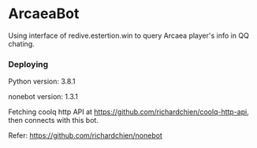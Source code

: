 # ArcaeaBot
Using interface of redive.estertion.win to query Arcaea player's info in QQ chating.

### Deploying
Python version: 3.8.1

nonebot version: 1.3.1

Fetching coolq http API at https://github.com/richardchien/coolq-http-api, then connects with this bot.

Refer: https://github.com/richardchien/nonebot
